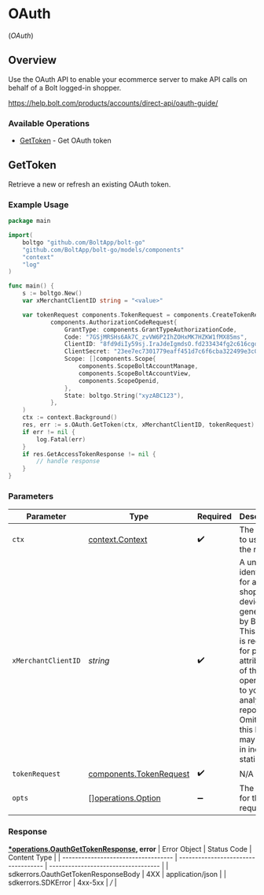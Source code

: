 # OAuth
(*OAuth*)

## Overview

Use the OAuth API to enable your ecommerce server to make API calls on behalf of a Bolt logged-in shopper.

<https://help.bolt.com/products/accounts/direct-api/oauth-guide/>
### Available Operations

* [GetToken](#gettoken) - Get OAuth token

## GetToken

Retrieve a new or refresh an existing OAuth token.

### Example Usage

```go
package main

import(
	boltgo "github.com/BoltApp/bolt-go"
	"github.com/BoltApp/bolt-go/models/components"
	"context"
	"log"
)

func main() {
    s := boltgo.New()
    var xMerchantClientID string = "<value>"

    var tokenRequest components.TokenRequest = components.CreateTokenRequestAuthorizationCodeRequest(
            components.AuthorizationCodeRequest{
                GrantType: components.GrantTypeAuthorizationCode,
                Code: "7GSjMRSHs6Ak7C_zvVW6P2IhZOHxMK7HZKW1fMX85ms",
                ClientID: "8fd9diIy59sj.IraJdeIgmdsO.fd233434fg2c616cgo932aa6e1e4fc627a9385045gr395222a127gi93c595rg4",
                ClientSecret: "23ee7ec7301779eaff451d7c6f6cba322499e3c0ec752f800c72a8f99217e3a8",
                Scope: []components.Scope{
                    components.ScopeBoltAccountManage,
                    components.ScopeBoltAccountView,
                    components.ScopeOpenid,
                },
                State: boltgo.String("xyzABC123"),
            },
    )
    ctx := context.Background()
    res, err := s.OAuth.GetToken(ctx, xMerchantClientID, tokenRequest)
    if err != nil {
        log.Fatal(err)
    }
    if res.GetAccessTokenResponse != nil {
        // handle response
    }
}
```

### Parameters

| Parameter                                                                                                                                                                                                           | Type                                                                                                                                                                                                                | Required                                                                                                                                                                                                            | Description                                                                                                                                                                                                         |
| ------------------------------------------------------------------------------------------------------------------------------------------------------------------------------------------------------------------- | ------------------------------------------------------------------------------------------------------------------------------------------------------------------------------------------------------------------- | ------------------------------------------------------------------------------------------------------------------------------------------------------------------------------------------------------------------- | ------------------------------------------------------------------------------------------------------------------------------------------------------------------------------------------------------------------- |
| `ctx`                                                                                                                                                                                                               | [context.Context](https://pkg.go.dev/context#Context)                                                                                                                                                               | :heavy_check_mark:                                                                                                                                                                                                  | The context to use for the request.                                                                                                                                                                                 |
| `xMerchantClientID`                                                                                                                                                                                                 | *string*                                                                                                                                                                                                            | :heavy_check_mark:                                                                                                                                                                                                  | A unique identifier for a shopper's device, generated by Bolt. This header is required for proper attribution of this operation to your analytics reports. Omitting this header may result in incorrect statistics. |
| `tokenRequest`                                                                                                                                                                                                      | [components.TokenRequest](../../models/components/tokenrequest.md)                                                                                                                                                  | :heavy_check_mark:                                                                                                                                                                                                  | N/A                                                                                                                                                                                                                 |
| `opts`                                                                                                                                                                                                              | [][operations.Option](../../models/operations/option.md)                                                                                                                                                            | :heavy_minus_sign:                                                                                                                                                                                                  | The options for this request.                                                                                                                                                                                       |


### Response

**[*operations.OauthGetTokenResponse](../../models/operations/oauthgettokenresponse.md), error**
| Error Object                        | Status Code                         | Content Type                        |
| ----------------------------------- | ----------------------------------- | ----------------------------------- |
| sdkerrors.OauthGetTokenResponseBody | 4XX                                 | application/json                    |
| sdkerrors.SDKError                  | 4xx-5xx                             | */*                                 |
